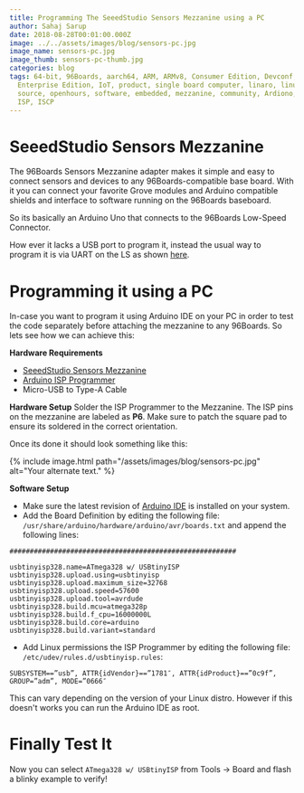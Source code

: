 ```yaml
---
title: Programming The SeeedStudio Sensors Mezzanine using a PC
author: Sahaj Sarup
date: 2018-08-28T00:01:00.000Z
image: ../../assets/images/blog/sensors-pc.jpg
image_name: sensors-pc.jpg
image_thumb: sensors-pc-thumb.jpg
categories: blog
tags: 64-bit, 96Boards, aarch64, ARM, ARMv8, Consumer Edition, Devconf,
  Enterprise Edition, IoT, product, single board computer, linaro, linux, open
  source, openhours, software, embedded, mezzanine, community, Ardiono, IDE,
  ISP, ISCP
---
```


# SeeedStudio Sensors Mezzanine

The 96Boards Sensors Mezzanine adapter makes it simple and easy to connect sensors and devices to any 96Boards-compatible base board. With it you can connect your favorite Grove modules and Arduino compatible shields and interface to software running on the 96Boards baseboard.

So its basically an Arduino Uno that connects to the 96Boards Low-Speed Connector.

How ever it lacks a USB port to program it, instead the usual way to program it is via UART on the LS as shown [here](https://www.96boards.org/documentation/mezzanine/sensors-mezzanine/#using-atmega-io).

# Programming it using a PC

In-case you want to program it using Arduino IDE on your PC in order to test the code separately before attaching the mezzanine to any 96Boards. So lets see how we can achieve this:

**Hardware Requirements**
- [SeeedStudio Sensors Mezzanine](https://www.96boards.org/product/sensors-mezzanine/)
- [Arduino ISP Programmer](https://www.banggood.com/5V-Micro-USB-Tiny-AVR-ISP-ATtiny44-USBTinyISP-Programmer-For-Arduino-Bootloader-p-1236017.html)
- Micro-USB to Type-A Cable

**Hardware Setup**
Solder the ISP Programmer to the Mezzanine. The ISP pins on the mezzanine are labeled as **P6**. Make sure to patch the square pad to ensure its soldered in the correct orientation.

Once its done it should look something like this:

{% include image.html path="/assets/images/blog/sensors-pc.jpg" alt="Your alternate text." %}

**Software Setup**

- Make sure the latest revision of [Arduino IDE](https://www.arduino.cc/en/Main/Software) is installed on your system.
- Add the Board Definition by editing the following file: ```/usr/share/arduino/hardware/arduino/avr/boards.txt``` and append the following lines:

```
########################################################

usbtinyisp328.name=ATmega328 w/ USBtinyISP
usbtinyisp328.upload.using=usbtinyisp
usbtinyisp328.upload.maximum_size=32768
usbtinyisp328.upload.speed=57600
usbtinyisp328.upload.tool=avrdude
usbtinyisp328.build.mcu=atmega328p
usbtinyisp328.build.f_cpu=16000000L
usbtinyisp328.build.core=arduino
usbtinyisp328.build.variant=standard
```
- Add Linux permissions the ISP Programmer by editing the following file: ```/etc/udev/rules.d/usbtinyisp.rules```:

```
SUBSYSTEM==”usb”, ATTR{idVendor}==”1781″, ATTR{idProduct}==”0c9f”, GROUP=”adm”, MODE=”0666″
```
This can vary depending on the version of your Linux distro. However if this doesn't works you can run the Arduino IDE as root.

# Finally Test It

Now you can select ```ATmega328 w/ USBtinyISP``` from Tools -> Board and flash a blinky example to verify!
